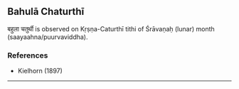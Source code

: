 ## Bahulā Chaturthī
बहुला चतुर्थी is observed on Kṛṣṇa-Caturthī tithi of Śrāvaṇaḥ (lunar) month (saayaahna/puurvaviddha).


### References
* Kielhorn (1897)


---
